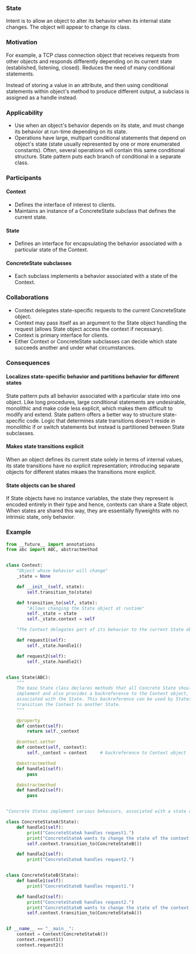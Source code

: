 ### State

Intent is to allow an object to alter its behavior when its internal state changes. The object will appear to change its class.

### Motivation

For example, a TCP class connection object that receives requests from other objects and responds differently depending on its current state (established, listening, closed). Reduces the need of many conditional statements.

Instead of storing a value in an attribute, and then using conditional statements within object's method to produce different output, a subclass is assigned as a handle instead.

### Applicability

- Use when an object's behavior depends on its state, and must change its behavior at run-time depending on its state.
- Operations have large, multipart conditional statements that depend on object's state (state usually represented by one or more enumerated constants). Often, several operations will contain this same conditional structure. State pattern puts each branch of conditional in a separate class.

### Participants

#### Context

- Defines the interface of interest to clients.
- Maintains an instance of a ConcreteState subclass that defines the current state.

#### State

- Defines an interface for encapsulating the behavior associated with a particular state of the Context.

#### ConcreteState subclasses

- Each subclass implements a behavior associated with a state of the Context.

### Collaborations

- Context delegates state-specific requests to the current ConcreteState object.
- Context may pass itself as an argument to the State object handling the request (allows State object access the context if necessary).
- Context is primary interface for clients.
- Either Context or ConcreteState subclasses can decide which state succeeds another and under what circumstances.

### Consequences

#### Localizes state-specific behavior and partitions behavior for different states

State pattern puts all behavior associated with a particular state into one object. Like long procedures, large conditional statements are undesirable, monolithic and make code less explicit, which makes them difficult to modify and extend. State pattern offers a better way to structure state-specific code. Logic that determines state transitions doesn't reside in monolithic if or switch statements but instead is partitioned between State subclasses.

#### Makes state transitions explicit

When an object defines its current state solely in terms of internal values, its state transitions have no explicit representation; introducing separate objects for different states mkaes the transitions more explicit.

#### State objects can be shared

If State objects have no instance variables, the state they represent is encoded entirely in their type and hence, contexts can share a State object. When states are shared this way, they are essentially flyweights with no intrinsic state, only behavior.

### Example

```py
from __future__ import annotations
from abc import ABC, abstractmethod


class Context:
    "Object whose behavior will change"
    _state = None

    def __init__(self, state):
        self.transition_to(state)

    def transition_to(self, state):
        "Allows changing the State object at runtime"
        self._state = state
        self._state.context = self

    "The Context delegates part of its behavior to the current State object"

    def request1(self):
        self._state.handle1()

    def request2(self):
        self._state.handle2()


class State(ABC):
    """
    The base State class declares methods that all Concrete State should
    implement and also provides a backreference to the Context object,
    associated with the State. This backreference can be used by States to
    transition the Context to another State.
    """

    @property
    def context(self):
        return self._context

    @context.setter
    def context(self, context):
        self._context = context     # backreference to Context object

    @abstractmethod
    def handle1(self):
        pass

    @abstractmethod
    def handle2(self):
        pass


"Concrete States implement various behaviors, associated with a state of the Context."

class ConcreteStateA(State):
    def handle1(self):
        print("ConcreteStateA handles request1.")
        print("ConcreteStateA wants to change the state of the context.")
        self.context.transition_to(ConcreteStateB())

    def handle2(self):
        print("ConcreteStateA handles request2.")


class ConcreteStateB(State):
    def handle1(self):
        print("ConcreteStateB handles request1.")

    def handle2(self):
        print("ConcreteStateB handles request2.")
        print("ConcreteStateB wants to change the state of the context.")
        self.context.transition_to(ConcreteStateA())


if __name__ == "__main__":
    context = Context(ConcreteStateA())
    context.request1()
    context.request2()
```
